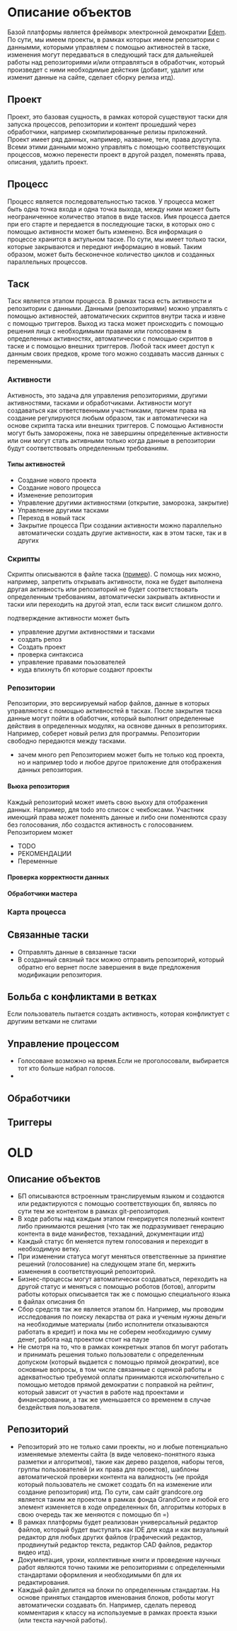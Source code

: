 # Описание объектов
Базой платформы является фреймворк электронной демократии [Edem](https://github.com/grandcore/Edem). По сути, мы имеем проекты, в рамках которых имеем репозитории с даннымми, которыми управляем с помощью активностей в таске, изменения могут передаваться в следующий таск для дальнейшей работы над репозиториями и/или отправляться в обработчик, который произведет с ними необходимые дейсткия (добавит, удалит или изменит данные на сайте, сделает сборку релиза итд).

## Проект
Проект, это базовая сущность, в рамках которой существуют таски для запуска процессов, репозитории и контент прошедший через обработчики, например скомпилированные релизы приложений. Проект имеет ряд данных, например, название, теги, права доуступа. Всеми этими данными можно управлять с помощью соответствующих процессов, можно перенести проект в другой раздел, поменять права, описания, удалить проект.

## Процесс
Процесс является последовательностью тасков. У процесса может быть одна точка входа и одна точка выхода, между ними может быть неограниченное количество этапов в виде тасков. Имя процесса дается при его старте и передается в последующие таски, в которых оно с помощью активности может быть изменено. Вся информация о процессе хранится в актульном таске. По сути, мы имеет только таски, которые закрываются и передают информацию в новый. Таким образом, может быть бесконечное количество циклов и созданных параллельных процессов.

## Таск
Таск является этапом процесса. В рамках таска есть активности и репозитории с данными. Данными (репозиториями) можно управлять с помощью активностей, автоматических скриптов внутри таска и извне с помощью триггеров. Выход из таска может происходить с помощью решения лица с необходимыми правами или голосованем в определенных активностях, автоматически с помощью скриптов в таске и с помощью внешних триггеров. Любой таск имеет доступ к данным своих предков, кроме того можно создавать массив данных с переменными. 

### Активности
Активность, это задача для управления репозиториями, другими активностями, тасками и обработчиками. Активности могут создаваться как ответственными участниками, причем права на создание регулируются любым образом, так и автоматически на основе скрипта таска или внешних триггеров. С помощью Активности могут быть заморожены, пока не завершины определенные активности или они могут стать активными только когда данные в репозитории будут соответствовать определенным требованиям. 

#### Типы активностей
- Создание нового проекта
- Создание нового процесса
- Изменение репозитория
- Управление другими активностями (открытие, заморозка, закрытие)
- Управление другими тасками
- Переход в новый таск
- Закрытие процесса
При создании активности можно параллельно автоматически создать другие активности, как в этом таске, так и в других

### Скрипты
Скрипты описываются в файле таска ([пример](https://github.com/grandcore/grandcore.org/edit/master/examples/taskscript.md)). С помощь них можно, например, запретить открывать активности, пока не будет выполнена другая активность или репозиторий не будет соответствовать определенным требованиям, автоматически закрывать активности и таски или переходить на другой этап, если таск висит слишком долго.



подтверждение активности может быть 
- управление другми активностями и тасками
- создать репоз
- Создать проект
- проверка синтаксиса
- управление правами поьзователей
- куда впихнуть бп которые создают проекты



### Репозитории
Репозитории, это версиируемый набор файлов, данные в которых управляются с помощью активностей в тасках. После закрытия таска данные могут пойти в обаботчик, который выполнит определенные действия в определенных модулях, на освнове данных в репозиториях. Например, соберет новый релиз для программы. Репозитории свободно передаются между тасками. 
- зачем много реп
Репозиторием может быть не только код проекта, но и например todo и любое другое приложение для отображения данных репозитория. 

#### Вьюха репозитория
Каждый репозиторий может иметь свою вьюху для отображения данных. Например, для todo это список с чекбоксами. Участник имеющий права может поменять данные и либо они поменяются сразу без голосования, лбо создастся активность с голосованием.
Репозиторием может 
- TODO
- РЕКОМЕНДАЦИИ
- Переменные

#### Проверка корректности данных 

#### Обработчики мастера




### Карта процесса


## Связанные таски
- Отправлять данные в связанные таски
- В созданный связный таск можно отправить репозиторий, который обратно его вернет после завершения в виде предложения модификации репозитория.


## Больба с конфликтами в ветках
Если пользователь пытается создать активность, которая конфликтует с другиим ветками не слитами 


## Управление процессом
- Голосоване возможно на время.Если не проголосовали, выбирается тот кто больше набрал голосов.
- 




## Обработчики

## Триггеры


# OLD

## Описание объектов



- БП описываются встроенным транслируемым языком и создаются или редактируются с помощью соответствующих бп, являясь по сути тем же контентом в рамках git-репозитория.
- В ходе работы над каждым этапом генерируется полезный контент либо принимаются решения (что так же подразумивает генерацию контента в виде манифестов, техзаданий, документации итд)
- Каждый статус бп меняется путем голосования и переходит в необходимую ветку.
- При изменении статуса могут меняться ответственные за принятие решений (голосование) на следующем этапе бп, мержить изменения в соответствующий репозиторий.
- Бизнес-процессы могут автоматически создаваться, переходить на другой статус и меняться с помощью роботов (ботов), алгоритм работы которых описывается так же с помощью специального языка в файлах описания бп
- Сбор средств так же является этапом бп. Например, мы проводим исследования по поиску лекарства от рака и ученым нужны деньги на необходимые материалы (либо исполнители отказываются работать в кредит) и пока мы не соберем необходимую сумму денег, работа над проектом стоит на паузе
- Не смотря на то, что в рамках конкретных этапов бп могут работать и принимать решения только пользователи с определенным допуском (который выдается с помощью прямой деократии), все основные вопросы, в том числе связанные с оценкой работы и адекватностью требуемой оплаты принимаются исколючительно с помощью методов прямой демократии с поправкой на рейтинг, который зависит от участия в работе над проектами и финансировании, а так же уменьшается со временем в случае бездействия пользователя.


## Репозиторий
- Репозиторий это не только сами проекты, но и любые потенциально изменяемые элементы сайта (в виде человеко-понятного языка разметки и алгоритмов), такие как дерево разделов, наборы тегов, группы пользователей (и их права для проектов), шаблоны автоматической проверки контента на валидность (не пройдя который пользователь не сможет создать бп на изменение или создание репозитория) итд. По сути, сам сайт grandcore.org является таким же проектом в рамках фонда GrandCore и любой его элемент изменяется в ходе определенных бп, алгоритмы которых в свою очередь так же меняются с помощью бп =)
- В рамках платформы будет реализован универсальный редактор файлов, который будет выступать как IDE для кода и как визуальный редактор для любых других файлов (графический редактор, продвинутый редактор текста, редактор CAD файлов, редактор видео итд). 
- Документация, уроки, коллективные книги и проведение научных работ являются точно такими же репозиториями с определенными стандартами оформления и необходимыми бп для их редактирования.
- Каждый файл делится на блоки по определенным стандартам. На основе принятых стандартов именования блоков, роботы могут автоматически создавать бп. Например, сделать перевод комментария к классу на используемые в рамках проекта языки (или текста научной работы).
